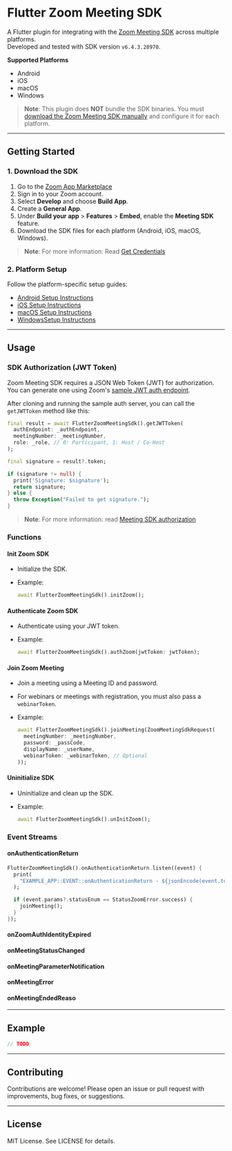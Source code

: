 # Flutter Zoom Meeting SDK

A Flutter plugin for integrating with the [Zoom Meeting SDK](https://developers.zoom.us/docs/meeting-sdk/) across multiple platforms.  
Developed and tested with SDK version `v6.4.3.28970`.

**Supported Platforms**

- Android
- iOS
- macOS
- Windows

> **Note**: This plugin does **NOT** bundle the SDK binaries. You must [download the Zoom Meeting SDK manually](#getting-started) and configure it for each platform.

---

## Getting Started

### 1. Download the SDK

1. Go to the [Zoom App Marketplace](https://marketplace.zoom.us/)
2. Sign in to your Zoom account.
3. Select **Develop** and choose **Build App**.
4. Create a **General App**.
5. Under **Build your app** > **Features** > **Embed**, enable the **Meeting SDK** feature.
6. Download the SDK files for each platform (Android, iOS, macOS, Windows).

> **Note**: For more information: Read [Get Credentials](https://developers.zoom.us/docs/meeting-sdk/get-credentials/)

### 2. Platform Setup

Follow the platform-specific setup guides:

- [Android Setup Instructions](./README_ANDROID.md)
- [iOS Setup Instructions](./README_IOS.md)
- [macOS Setup Instructions](./README_MACOS.md)
- [WindowsSetup Instructions](./README_WINDOWS.md)

---

## Usage

### SDK Authorization (JWT Token)

Zoom Meeting SDK requires a JSON Web Token (JWT) for authorization. You can generate one using Zoom's [sample JWT auth endpoint](https://github.com/zoom/meetingsdk-auth-endpoint-sample/).

After cloning and running the sample auth server, you can call the `getJWTToken` method like this:

```dart
final result = await FlutterZoomMeetingSdk().getJWTToken(
  authEndpoint: _authEndpoint,
  meetingNumber: _meetingNumber,
  role: _role, // 0: Participant, 1: Host / Co-Host
);

final signature = result?.token;

if (signature != null) {
  print('Signature: $signature');
  return signature;
} else {
  throw Exception("Failed to get signature.");
}
```
> **Note**: For more information: read [Meeting SDK authorization](https://developers.zoom.us/docs/meeting-sdk/auth/)

### Functions

#### Init Zoom SDK

- Initialize the SDK.
- Example:
  
  ```dart
  await FlutterZoomMeetingSdk().initZoom();
  ```

#### Authenticate Zoom SDK

- Authenticate using your JWT token.
- Example:

  ```dart
  await FlutterZoomMeetingSdk().authZoom(jwtToken: jwtToken);
  ```

#### Join Zoom Meeting

- Join a meeting using a Meeting ID and password.
- For webinars or meetings with registration, you must also pass a `webinarToken`.
- Example:
  
  ```dart
  await FlutterZoomMeetingSdk().joinMeeting(ZoomMeetingSdkRequest(
    meetingNumber: _meetingNumber,
    password: _passCode,
    displayName: _userName,
    webinarToken: _webinarToken, // Optional
  ));
  ```

#### Uninitialize SDK

- Uninitialize and clean up the SDK.
- Example:

  ```dart
  await FlutterZoomMeetingSdk().unInitZoom();
  ```

### Event Streams

#### onAuthenticationReturn

```dart
FlutterZoomMeetingSdk().onAuthenticationReturn.listen((event) {
  print(
    "EXAMPLE_APP::EVENT::onAuthenticationReturn - ${jsonEncode(event.toMap())}",
  );

  if (event.params?.statusEnum == StatusZoomError.success) {
    joinMeeting();
  }
});
```

#### onZoomAuthIdentityExpired

#### onMeetingStatusChanged

#### onMeetingParameterNotification

#### onMeetingError

#### onMeetingEndedReaso

---

## Example

```dart
// TODO
```

---

## Contributing

Contributions are welcome! Please open an issue or pull request with improvements, bug fixes, or suggestions.

---

## License

MIT License. See LICENSE for details.
